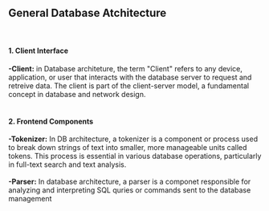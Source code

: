 <h2>General Database Atchitecture</h2>
<br>
<h4>1. Client Interface</h4>
<b>-Client:</b> in Database architeture, the term "Client" refers to any device, application, or user that interacts with the database server to request and retreive data. The client is part of the client-server model, a fundamental concept in database and network design.
<br>

<br>
<h4>2. Frontend Components</h4>
<strong>-Tokenizer:</strong> In DB architecture, a tokenizer is a component or process used to break down strings of text into smaller, more manageable units called tokens. This process is essential in various database operations, particularly in full-text search and text analysis.
<br>
<br>
<strong>-Parser:</strong> In database architecture, a parser is a componet responsible for analyzing and interpreting SQL quries or commands sent to the database management
